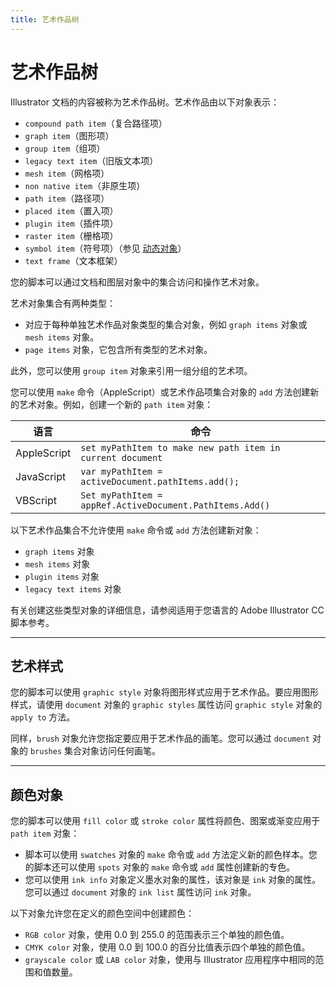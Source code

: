 ```yaml
---
title: 艺术作品树
---
```

# 艺术作品树

Illustrator 文档的内容被称为艺术作品树。艺术作品由以下对象表示：

- `compound path item`（复合路径项）
- `graph item`（图形项）
- `group item`（组项）
- `legacy text item`（旧版文本项）
- `mesh item`（网格项）
- `non native item`（非原生项）
- `path item`（路径项）
- `placed item`（置入项）
- `plugin item`（插件项）
- `raster item`（栅格项）
- `symbol item`（符号项）（参见 [动态对象](../dynamic)）
- `text frame`（文本框架）

您的脚本可以通过文档和图层对象中的集合访问和操作艺术对象。

艺术对象集合有两种类型：

- 对应于每种单独艺术作品对象类型的集合对象，例如 `graph items` 对象或 `mesh items` 对象。
- `page items` 对象，它包含所有类型的艺术对象。

此外，您可以使用 `group item` 对象来引用一组分组的艺术项。

您可以使用 `make` 命令（AppleScript）或艺术作品项集合对象的 `add` 方法创建新的艺术对象。例如，创建一个新的 `path item` 对象：

|  语言      |      命令         |
| ----------- | ---------------------------------------------------------- |
| AppleScript | `set myPathItem to make new path item in current document` |
| JavaScript  | `var myPathItem = activeDocument.pathItems.add();`   |
| VBScript    | `Set myPathItem = appRef.ActiveDocument.PathItems.Add()`   |

以下艺术作品集合不允许使用 `make` 命令或 `add` 方法创建新对象：

- `graph items` 对象
- `mesh items` 对象
- `plugin items` 对象
- `legacy text items` 对象

有关创建这些类型对象的详细信息，请参阅适用于您语言的 Adobe Illustrator CC 脚本参考。

---

## 艺术样式

您的脚本可以使用 `graphic style` 对象将图形样式应用于艺术作品。要应用图形样式，请使用 `document` 对象的 `graphic styles` 属性访问 `graphic style` 对象的 `apply to` 方法。

同样，`brush` 对象允许您指定要应用于艺术作品的画笔。您可以通过 `document` 对象的 `brushes` 集合对象访问任何画笔。

---

## 颜色对象

您的脚本可以使用 `fill color` 或 `stroke color` 属性将颜色、图案或渐变应用于 `path item` 对象：

- 脚本可以使用 `swatches` 对象的 `make` 命令或 `add` 方法定义新的颜色样本。您的脚本还可以使用 `spots` 对象的 `make` 命令或 `add` 属性创建新的专色。
- 您可以使用 `ink info` 对象定义墨水对象的属性，该对象是 `ink` 对象的属性。您可以通过 `document` 对象的 `ink list` 属性访问 `ink` 对象。

以下对象允许您在定义的颜色空间中创建颜色：

- `RGB color` 对象，使用 0.0 到 255.0 的范围表示三个单独的颜色值。
- `CMYK color` 对象，使用 0.0 到 100.0 的百分比值表示四个单独的颜色值。
- `grayscale color` 或 `LAB color` 对象，使用与 Illustrator 应用程序中相同的范围和值数量。
